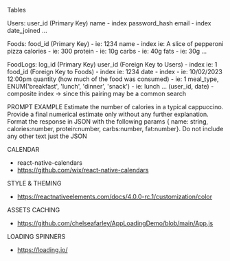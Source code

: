 Tables

Users:
    user_id (Primary Key)
    name - index
    password_hash
    email - index
    date_joined
    ...

Foods:
    food_id (Primary Key) - ie: 1234
    name - index ie: A slice of pepperoni pizza
    calories - ie: 300
    protein - ie: 10g
    carbs - ie: 40g
    fats - ie: 30g
    ...

FoodLogs:
    log_id (Primary Key)
    user_id (Foreign Key to Users) - index ie: 1
    food_id (Foreign Key to Foods) - index ie: 1234
    date - index - ie: 10/02/2023 12:00pm
    quantity (how much of the food was consumed)  - ie: 1
    meal_type, ENUM('breakfast', 'lunch', 'dinner', 'snack') - ie: lunch
    ...
    (user_id, date) - composite index -> since this pairing may be a common search 


PROMPT EXAMPLE
Estimate the number of calories in a typical cappuccino. Provide a final numerical estimate only without any further explanation. Format the response in JSON with the following params { name: string, calories:number, protein:number, carbs:number, fat:number}. Do not include any other text just the JSON

CALENDAR
- react-native-calendars
- https://github.com/wix/react-native-calendars

STYLE & THEMING
- https://reactnativeelements.com/docs/4.0.0-rc.1/customization/color

ASSETS CACHING
- https://github.com/chelseafarley/AppLoadingDemo/blob/main/App.js

LOADING SPINNERS
- https://loading.io/